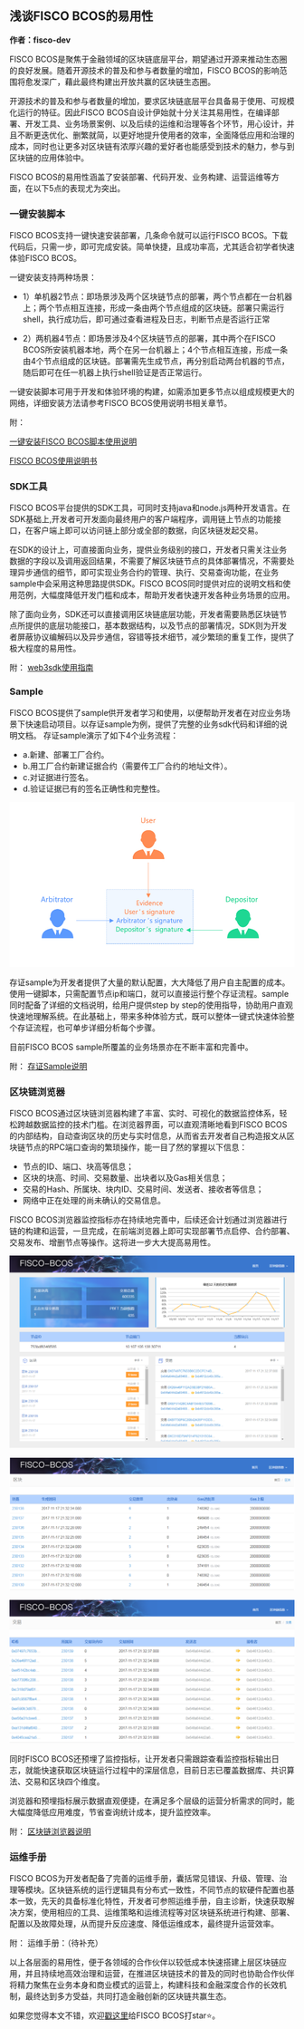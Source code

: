 
## 浅谈FISCO BCOS的易用性
**作者：fisco-dev** 


FISCO BCOS是聚焦于金融领域的区块链底层平台，期望通过开源来推动生态圈的良好发展。随着开源技术的普及和参与者数量的增加，FISCO BCOS的影响范围将愈发深广，藉此最终构建出开放共赢的区块链生态圈。

开源技术的普及和参与者数量的增加，要求区块链底层平台具备易于使用、可规模化运行的特征。因此FISCO BCOS自设计伊始就十分关注其易用性，在编译部署、开发工具、业务场景案例、以及后续的运维和治理等各个环节，用心设计，并且不断更迭优化、删繁就简，以更好地提升使用者的效率，全面降低应用和治理的成本，同时也让更多对区块链有浓厚兴趣的爱好者也能感受到技术的魅力，参与到区块链的应用体验中。

FISCO BCOS的易用性涵盖了安装部署、代码开发、业务构建、运营运维等方面，在以下5点的表现尤为突出。


### 一键安装脚本

FISCO BCOS支持一键快速安装部署，几条命令就可以运行FISCO BCOS。下载代码后，只需一步，即可完成安装。简单快捷，且成功率高，尤其适合初学者快速体验FISCO BCOS。

一键安装支持两种场景：

 - 1）单机器2节点：即场景涉及两个区块链节点的部署，两个节点都在一台机器上；两个节点相互连接，形成一条由两个节点组成的区块链。部署只需运行shell，执行成功后，即可通过查看进程及日志，判断节点是否运行正常
   
 - 2）两机器4节点：即场景涉及4个区块链节点的部署，其中两个在FISCO BCOS所安装机器本地，两个在另一台机器上；4个节点相互连接，形成一条由4个节点组成的区块链。部署需先生成节点，再分别启动两台机器的节点，随后即可在任一机器上执行shell验证是否正常运行。

一键安装脚本可用于开发和体验环境的构建，如需添加更多节点以组成规模更大的网络，详细安装方法请参考FISCO BCOS使用说明书相关章节。

附：

[一键安装FISCO BCOS脚本使用说明](https://github.com/bcosorg/bcos/wiki/%E4%B8%80%E9%94%AE%E5%BF%AB%E9%80%9F%E5%AE%89%E8%A3%85%E9%83%A8%E7%BD%B2)

[FISCO BCOS使用说明书](https://github.com/bcosorg/bcos/blob/master/doc/manual/manual.md)


### SDK工具

FISCO BCOS平台提供的SDK工具，可同时支持java和node.js两种开发语言。在SDK基础上,开发者可开发面向最终用户的客户端程序，调用链上节点的功能接口，在客户端上即可以访问链上部分或全部的数据，向区块链发起交易。

在SDK的设计上，可直接面向业务，提供业务级别的接口，开发者只需关注业务数据的字段以及调用返回结果，不需要了解区块链节点的具体部署情况，不需要处理异步通信的细节，即可实现业务合约的管理、执行、交易查询功能，在业务sample中会采用这种思路提供SDK。FISCO BCOS同时提供对应的说明文档和使用范例，大幅度降低开发门槛和成本，帮助开发者快速开发各种业务场景的应用。

除了面向业务，SDK还可以直接调用区块链底层功能，开发者需要熟悉区块链节点所提供的底层功能接口，基本数据结构，以及节点的部署情况，SDK则为开发者屏蔽协议编解码以及异步通信，容错等技术细节，减少繁琐的重复工作，提供了极大程度的易用性。

附：
[web3sdk使用指南](https://github.com/FISCO-BCOS/web3sdk)


### Sample

FISCO BCOS提供了sample供开发者学习和使用，以便帮助开发者在对应业务场景下快速启动项目。以存证sample为例，提供了完整的业务sdk代码和详细的说明文档。
存证sample演示了如下4个业务流程：

 - a.新建、部署工厂合约。
 - b.用工厂合约新建证据合约（需要传工厂合约的地址文件）。
 - c.对证据进行签名。
 - d.验证证据已有的签名正确性和完整性。

 
![存证sample流程图](./images/pic1.jpg)


存证sample为开发者提供了大量的默认配置，大大降低了用户自主配置的成本。使用一键脚本，只需配置节点ip和端口，就可以直接运行整个存证流程。sample同时配备了详细的文档说明，给用户提供step by step的使用指导，协助用户直观快速地理解系统。在此基础上，带来多种体验方式，既可以整体一键式快速体验整个存证流程，也可单步详细分析每个步骤。
 
目前FISCO BCOS sample所覆盖的业务场景亦在不断丰富和完善中。

附：
[存证Sample说明](https://github.com/FISCO-BCOS/Wiki/tree/master/%E5%AD%98%E8%AF%81sample%E8%AF%B4%E6%98%8E)


### 区块链浏览器

FISCO BCOS通过区块链浏览器构建了丰富、实时、可视化的数据监控体系，轻松跨越数据监控的技术门槛。在浏览器界面，可以直观清晰地看到FISCO BCOS的内部结构，自动查询区块的历史与实时信息，从而省去开发者自己构造报文从区块链节点的RPC端口查询的繁琐操作，能一目了然的掌握以下信息：
- 节点的ID、端口、块高等信息；
- 区块的块高、时间、交易数量、出块者以及Gas相关信息；
- 交易的Hash、所属块、块内ID、交易时间、发送者、接收者等信息；
- 网络中正在处理的尚未确认的交易信息。 

FISCO BCOS浏览器监控指标亦在持续地完善中，后续还会计划通过浏览器进行链的构建和运营，一旦完成，在前端浏览器上即可实现部署节点启停、合约部署、交易发布、增删节点等操作。这将进一步大大提高易用性。
 
![图2：区块链浏览器总览](./images/pic2.png)

 
![图3：区块信息](./images/pic3.png)


![图4：交易信息](./images/pic4.png)


同时FISCO BCOS还预埋了监控指标，让开发者只需跟踪查看监控指标输出日志，就能快速获取区块链运行过程中的深层信息，目前日志已覆盖数据库、共识算法、交易和区块四个维度。

浏览器和预埋指标展示数据直观便捷，在满足多个层级的运营分析需求的同时，能大幅度降低应用难度，节省查询统计成本，提升监控效率。

附：
[区块链浏览器说明](https://github.com/FISCO-BCOS/fisco-bcos-browser)


### 运维手册

FISCO BCOS为开发者配备了完善的运维手册，囊括常见错误、升级、管理、治理等模块。区块链系统的运行逻辑具有分布式一致性，不同节点的软硬件配置也基本一致，先天的具备标准化特性，开发者可参照运维手册，自主诊断，快速获取解决方案，使用相应的工具、运维策略和运维流程等对区块链系统进行构建、部署、配置以及故障处理，从而提升反应速度、降低运维成本，最终提升运营效率。

附：
运维手册：（待补充）

以上各层面的易用性，便于各领域的合作伙伴以较低成本快速搭建上层区块链应用，并且持续地高效治理和运营，在推进区块链技术的普及的同时也协助合作伙伴将精力聚焦在业务本身和商业模式的运营上，构建科技和金融深度合作的长效机制，最终达到多方受益，共同打造金融创新的区块链共赢生态。



如果您觉得本文不错，欢迎[戳这里](https://github.com/FISCO-BCOS/FISCO-BCOS)给FISCO BCOS打star:star:。
